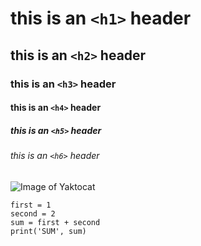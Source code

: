 # this is an `<h1>` header
## this is an `<h2>` header
### this is an `<h3>` header
#### this is an `<h4>` header
##### this is an `<h5>` header
###### this is an `<h6>` header

![Image of Yaktocat](https://octodex.github.com/images/yaktocat.png)

```
first = 1
second = 2
sum = first + second
print('SUM', sum)
```
